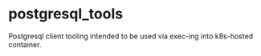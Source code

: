 # postgresql_tools
Postgresql client tooling intended to be used via exec-ing into k8s-hosted container.


